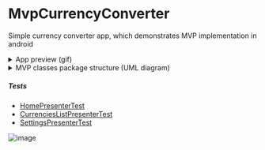 # MvpCurrencyConverter
Simple currency converter app, which demonstrates MVP implementation in android

<details>
  <summary>App preview (gif)</summary>
 

![Screen-Recording-20200531-195807](https://user-images.githubusercontent.com/32682273/83385760-7810c700-a3f2-11ea-97cf-15d991549d37.gif)

</details>

<details>
  <summary>MVP classes package structure (UML diagram)</summary>
  
> - [Activity](https://github.com/s95ammar/MvpCurrencyConverter/tree/master/app/src/main/java/com/s95ammar/mvpcurrencyconverter/ui/activity)
> - [Base](https://github.com/s95ammar/MvpCurrencyConverter/tree/master/app/src/main/java/com/s95ammar/mvpcurrencyconverter/ui/base)

> - [Home](https://github.com/s95ammar/MvpCurrencyConverter/tree/master/app/src/main/java/com/s95ammar/mvpcurrencyconverter/ui/home)
> - [Currencies List](https://github.com/s95ammar/MvpCurrencyConverter/tree/master/app/src/main/java/com/s95ammar/mvpcurrencyconverter/ui/currencieslist)
> - [Settings](https://github.com/s95ammar/MvpCurrencyConverter/tree/master/app/src/main/java/com/s95ammar/mvpcurrencyconverter/ui/settings)

![Untitled Diagram](https://user-images.githubusercontent.com/32682273/83918719-fcac6e00-a781-11ea-8eae-c61cb74c4923.png)

</details>

##### Tests

- [HomePresenterTest](https://github.com/s95ammar/MvpCurrencyConverter/blob/master/app/src/test/java/com/s95ammar/mvpcurrencyconverter/ui/home/HomePresenterTest.kt)
- [CurrenciesListPresenterTest](https://github.com/s95ammar/MvpCurrencyConverter/blob/master/app/src/test/java/com/s95ammar/mvpcurrencyconverter/ui/currencieslist/CurrenciesListPresenterTest.kt)
- [SettingsPresenterTest](https://github.com/s95ammar/MvpCurrencyConverter/blob/master/app/src/test/java/com/s95ammar/mvpcurrencyconverter/ui/settings/SettingsPresenterTest.kt)

![image](https://user-images.githubusercontent.com/32682273/83919227-d0452180-a782-11ea-9c39-7dcded57e70b.png)


